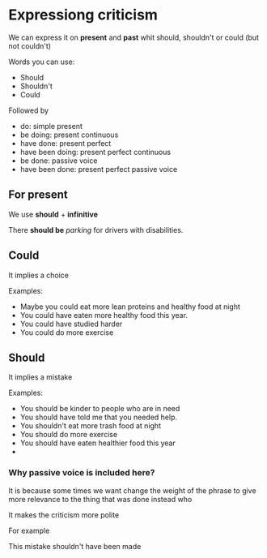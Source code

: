 # Expressiong criticism

We can express it on **present** and **past** whit should, shouldn't or could (but not couldn't)

Words you can use:

- Should
- Shouldn't
- Could

Followed by

- do: simple present
- be doing: present continuous
- have done: present perfect
- have been doing: present perfect continuous
- be done: passive voice
- have been done: present perfect passive voice

## For present

We use **should** + **infinitive**

There **should be** *parking* for drivers with disabilities.

## Could

It implies a choice

Examples:

- Maybe you could eat more lean proteins and healthy food at night
- You could have eaten more healthy food this year.
- You could have studied harder
- You could do more exercise

## Should

It implies a mistake

Examples:

- You should be kinder to people who are in need
- You should have told me that you needed help.
- You shouldn't eat more trash food at night
- You should do more exercise
- You should have eaten healthier food this year
- 


### Why passive voice is included here?

It is because some times we want change the weight of the phrase to give more relevance to the thing that was done instead who

It makes the criticism more polite

For example

This mistake shouldn't have been made 

